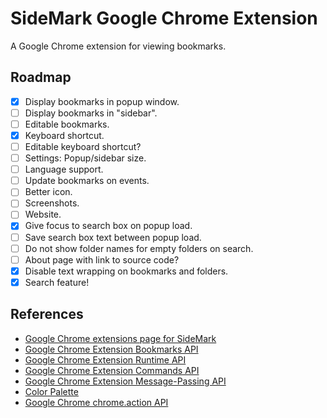 # SideMark Google Chrome Extension

A Google Chrome extension for viewing bookmarks.

## Roadmap

- [x] Display bookmarks in popup window.
- [ ] Display bookmarks in "sidebar".
- [ ] Editable bookmarks.
- [x] Keyboard shortcut.
- [ ] Editable keyboard shortcut?
- [ ] Settings: Popup/sidebar size.
- [ ] Language support.
- [ ] Update bookmarks on events.
- [ ] Better icon.
- [ ] Screenshots.
- [ ] Website.
- [x] Give focus to search box on popup load.
- [ ] Save search box text between popup load.
- [ ] Do not show folder names for empty folders on search.
- [ ] About page with link to source code?
- [x] Disable text wrapping on bookmarks and folders.
- [x] Search feature!

## References

- [Google Chrome extensions page for SideMark](https://chrome.google.com/webstore/detail/sidemark/mpmmbieakmohbhjidajegiehcbeagdcg)
- [Google Chrome Extension Bookmarks API](https://developer.chrome.com/docs/extensions/reference/bookmarks/)
- [Google Chrome Extension Runtime API](https://developer.chrome.com/docs/extensions/reference/runtime/)
- [Google Chrome Extension Commands API](https://developer.chrome.com/docs/extensions/reference/commands/)
- [Google Chrome Extension Message-Passing API](https://developer.chrome.com/docs/extensions/reference/runtime/#method-sendMessage)
- [Color Palette](https://coolors.co/124e78-f0f0c9-f2bb05-d74e09-6e0e0a)
- [Google Chrome chrome.action API](https://developer.chrome.com/docs/extensions/reference/action/#event-onClicked)
